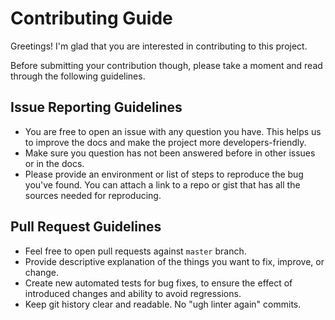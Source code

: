 # Contributing Guide

Greetings! I'm glad that you are interested in contributing to this project.

Before submitting your contribution though, please take a moment and read
through the following guidelines.

## Issue Reporting Guidelines

 * You are free to open an issue with any question you have. This helps us to
 improve the docs and make the project more developers-friendly.
 * Make sure you question has not been answered before in other issues or in
 the docs.
 * Please provide an environment or list of steps to reproduce the bug you've
 found. You can attach a link to a repo or gist that has all the sources needed
 for reproducing.

## Pull Request Guidelines

 * Feel free to open pull requests against `master` branch.
 * Provide descriptive explanation of the things you want to fix, improve, or
 change.
 * Create new automated tests for bug fixes, to ensure the effect of introduced
 changes and ability to avoid regressions.
 * Keep git history clear and readable. No "ugh linter again" commits.
